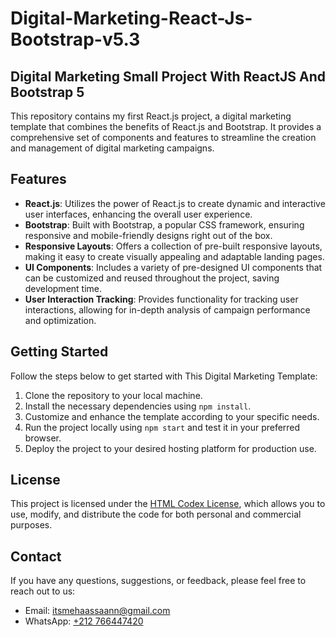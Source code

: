 # Digital-Marketing-React-Js-Bootstrap-v5.3

## Digital Marketing Small Project With ReactJS And Bootstrap 5

This repository contains my first React.js project, a digital marketing template that combines the benefits of React.js and Bootstrap. It provides a comprehensive set of components and features to streamline the creation and management of digital marketing campaigns.

## Features

- **React.js**: Utilizes the power of React.js to create dynamic and interactive user interfaces, enhancing the overall user experience.
- **Bootstrap**: Built with Bootstrap, a popular CSS framework, ensuring responsive and mobile-friendly designs right out of the box.
- **Responsive Layouts**: Offers a collection of pre-built responsive layouts, making it easy to create visually appealing and adaptable landing pages.
- **UI Components**: Includes a variety of pre-designed UI components that can be customized and reused throughout the project, saving development time.
- **User Interaction Tracking**: Provides functionality for tracking user interactions, allowing for in-depth analysis of campaign performance and optimization.

## Getting Started

Follow the steps below to get started with This Digital Marketing Template:

1. Clone the repository to your local machine.
2. Install the necessary dependencies using `npm install`.
3. Customize and enhance the template according to your specific needs.
4. Run the project locally using `npm start` and test it in your preferred browser.
5. Deploy the project to your desired hosting platform for production use.

## License

This project is licensed under the [HTML Codex License](https://htmlcodex.com/license/), which allows you to use, modify, and distribute the code for both personal and commercial purposes.


## Contact

If you have any questions, suggestions, or feedback, please feel free to reach out to us:

- Email: [itsmehaassaann@gmail.com](mailto:itsmehaassaann@gmail.com)
- WhatsApp: [+212 766447420](https://wa.me/1234567890)
